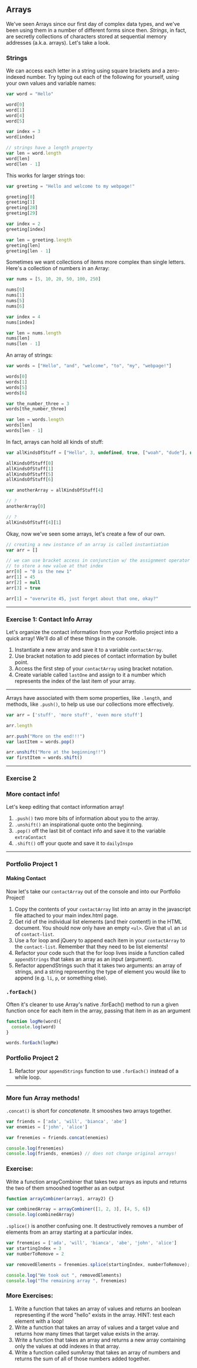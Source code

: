## Arrays

We've seen Arrays since our first day of complex data types, and we've been using them in a number of different forms since then. _Strings_, in fact, are secretly collections of characters stored at sequential memory addresses (a.k.a. arrays). Let's take a look.

### Strings

We can access each letter in a string using square brackets and a zero-indexed number. Try typing out each of the following for yourself, using your own values and variable names:

```javascript
var word = "Hello"

word[0]
word[1]
word[4]
word[5]

var index = 3
word[index]

// strings have a length property
var len = word.length
word[len]
word[len - 1]
```

This works for larger strings too:

```javascript
var greeting = "Hello and welcome to my webpage!"

greeting[0]
greeting[1]
greeting[28]
greeting[29]

var index = 2
greeting[index]

var len = greeting.length
greeting[len]
greeting[len - 1]
```

Sometimes we want collections of items more complex than single letters. Here's a collection of numbers in an Array:

```javascript
var nums = [5, 10, 20, 50, 100, 250]

nums[0]
nums[1]
nums[5]
nums[6]

var index = 4
nums[index]

var len = nums.length
nums[len]
nums[len - 1]
```

An array of strings:

```javascript
var words = ["Hello", "and", "welcome", "to", "my", "webpage!"]

words[0]
words[1]
words[5]
words[6]

var the_number_three = 3
words[the_number_three]

var len = words.length
words[len]
words[len - 1]
```

In fact, arrays can hold all kinds of stuff:

```javascript
var allKindsOfStuff = ["Hello", 3, undefined, true, ["woah", "dude"], null]

allKindsOfStuff[0]
allKindsOfStuff[1]
allKindsOfStuff[5]
allKindsOfStuff[6]

var anotherArray = allKindsOfStuff[4]

// ?
anotherArray[0]

// ?
allKindsOfStuff[4][1]
```

Okay, now we've seen some arrays, let's create a few of our own.

```javascript
// creating a new instance of an array is called instantiation
var arr = []

// we can use bracket access in conjunction w/ the assignment operator
// to store a new value at that index
arr[0] = "0 is the new 1"
arr[1] = 45
arr[2] = null
arr[3] = true

arr[1] = "overwrite 45, just forget about that one, okay?"
```

---

### Exercise 1: Contact Info Array

Let's organize the contact information from your Portfolio project into a quick array! We'll do all of these things in the console.

1. Instantiate a new array and save it to a variable `contactArray`.
2. Use bracket notation to add pieces of contact information by bullet point.
3. Access the first step of your `contactArray` using bracket notation.
4. Create variable called `lastOne` and assign to it a number which represents the index of the last item of your array.


---

Arrays have associated with them some properties, like `.length`, and methods, like `.push()`, to help us use our collections more effectively.

```javascript
var arr = ['stuff', 'more stuff', 'even more stuff']

arr.length

arr.push("More on the end!!!")
var lastItem = words.pop()

arr.unshift("More at the beginning!!")
var firstItem = words.shift()
```
---

### Exercise 2
### More contact info!

Let's keep editing that contact information array!

1. `.push()` two more bits of information about you to the array.
2. `.unshift()` an inspirational quote onto the beginning.
3. `.pop()` off the last bit of contact info and save it to the variable `extraContact`
4. `.shift()` off your quote and save it to `dailyInspo`

---

### Portfolio Project 1
#### Making Contact

Now let's take our `contactArray` out of the console and into our Portfolio Project!

1. Copy the contents of your `contactArray` list into an array in the javascript file attached to your main index.html page.
2. Get rid of the individual list elements (and their content!) in the HTML document. You should now only have an empty `<ul>`. Give that `ul` an `id` of `contact-list`.
3. Use a for loop and jQuery to append each item in your `contactArray` to the `contact-list`. Remember that they need to be list elements!
4. Refactor your code such that the for loop lives inside a function called `appendStrings` that takes an array as an input (argument).
5. Refactor appendStrings such that it takes two arguments: an array of strings, and a string representing the type of element you would like to append (e.g. `li`, `p`, or something else).

### `.forEach()`

Often it's cleaner to use Array's native .forEach() method to run a given function once for each item in the array, passing that item in as an argument

```javascript
function logMe(word){
  console.log(word)
}

words.forEach(logMe)
```

### Portfolio Project 2

1. Refactor your `appendStrings` function to use `.forEach()` instead of a while loop.

---

### More fun Array methods!

`.concat()` is short for _concatenate_. It smooshes two arrays together.

```javascript
var friends = ['ada', 'will', 'bianca', 'abe']
var enemies = ['john', 'alice']

var frenemies = friends.concat(enemies)

console.log(frenemies)
console.log(friends, enemies) // does not change original arrays!

```

### Exercise:

Write a function arrayCombiner that takes two arrays as inputs and returns the two of them smooshed together as an output

```javascript
function arrayCombiner(array1, array2) {}

var combinedArray = arrayCombiner([1, 2, 3], [4, 5, 6])
console.log(combinedArray)
```

`.splice()` is another confusing one. It destructively removes a number of elements from an array starting at a particular index.

```javascript
var frenemies = ['ada', 'will', 'bianca', 'abe', 'john', 'alice']
var startingIndex = 3
var numberToRemove = 2

var removedElements = frenemies.splice(startingIndex, numberToRemove);

console.log("We took out ", removedElements)
console.log("The remaining array ", frenemies)
```

### More Exercises:

1. Write a function that takes an array of values and returns an boolean representing if the word "hello" exists in the array. HINT: test each element with a loop!
2. Write a function that takes an array of values and a target value and returns how many times that target value exists in the array.
3. Write a function that takes an array and returns a new array containing only the values at odd indexes in that array.
4. Write a function called sumArray that takes an array of numbers and returns the sum of all of those numbers added together.
